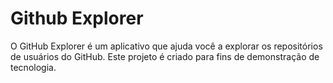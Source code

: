 # Github Explorer

O GitHub Explorer é um aplicativo que ajuda você a explorar os repositórios de usuários do GitHub. 
Este projeto é criado para fins de demonstração de tecnologia.
